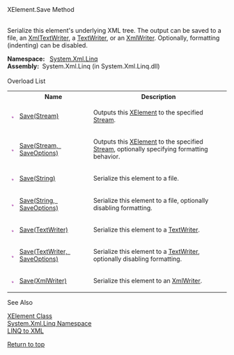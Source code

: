 <div xmlns="http://www.w3.org/1999/xhtml">
  <link type="text/css" rel="Stylesheet" href="..\branding1.css" />
  <!--Published via CAPS.-->
  <div class="topic">
    <div class="title">XElement<mtps:LanguageSpecificText runat="server" xmlns:mtps="http://msdn2.microsoft.com/mtps" devLangcs="." devLangcpp="::" devLangnu="." devLangvb=".">.</mtps:LanguageSpecificText>Save Method</div>
    <div id="mainSection">
      <div id="mainBody"> <div class="section"><div class="section"><p>Serialize this element's underlying XML tree. The output can be saved to a file, an <a class="mtps-external-link" href="https://msdn.microsoft.com/en-us/library/w703ce6s(v=vs.110).aspx">XmlTextWriter</a>, a <a class="mtps-external-link" href="https://msdn.microsoft.com/en-us/library/ywxh2328(v=vs.110).aspx">TextWriter</a>, or an <a class="mtps-external-link" href="https://msdn.microsoft.com/en-us/library/5y8188ze(v=vs.110).aspx">XmlWriter</a>. Optionally, formatting (indenting) can be disabled.</p></div><strong>Namespace:
      </strong>
       
      <a class="mtps-external-link" href="https://msdn.microsoft.com/en-us/library/bb299195(v=vs.110).aspx">System.Xml.Linq</a><br /><strong>Assembly:
        </strong> System.Xml.Linq (in System.Xml.Linq.dll)<br /><br /><div class="collapsible-area"><span id="collapsible-area-title">Overload List</span><table id="idOverloadList"><tbody><tr><th class="iconColumn" /><th class="nameColumn">Name</th><th class="descriptionColumn">Description</th></tr><tr><td><span><img class="mtps-img-src" alt="System_CAPS_pubmethod" src="IC91302.jpeg" /></span></td><td><a class="mtps-external-link" href="../Cc838604_en-us_vs.110/Cc838604.md">Save<LanguageSpecificText runat="server" devLangcs="(Stream)" devLangcpp="(Stream^)" devLangnu="(Stream)" devLangvb="(Stream)" xmlns="http://msdn2.microsoft.com/mtps">(Stream)</LanguageSpecificText></a></td><td><div class="section"><p>Outputs this <a class="mtps-external-link" href="https://msdn.microsoft.com/en-us/library/bb340098(v=vs.110).aspx">XElement</a> to the specified <a class="mtps-external-link" href="https://msdn.microsoft.com/en-us/library/8f86tw9e(v=vs.110).aspx">Stream</a>.</p></div></td></tr><tr><td><span><img class="mtps-img-src" alt="System_CAPS_pubmethod" src="IC91302.jpeg" /></span></td><td><a class="mtps-external-link" href="../Cc838380_en-us_vs.110/Cc838380.md">Save<LanguageSpecificText runat="server" devLangcs="(Stream, SaveOptions)" devLangcpp="(Stream^, SaveOptions)" devLangnu="(Stream, SaveOptions)" devLangvb="(Stream, SaveOptions)" xmlns="http://msdn2.microsoft.com/mtps">(Stream, SaveOptions)</LanguageSpecificText></a></td><td><div class="section"><p>Outputs this <a class="mtps-external-link" href="https://msdn.microsoft.com/en-us/library/bb340098(v=vs.110).aspx">XElement</a> to the specified <a class="mtps-external-link" href="https://msdn.microsoft.com/en-us/library/8f86tw9e(v=vs.110).aspx">Stream</a>, optionally specifying formatting behavior.</p></div></td></tr><tr><td><span><img class="mtps-img-src" alt="System_CAPS_pubmethod" src="IC91302.jpeg" /></span></td><td><a class="mtps-external-link" href="../Bb360171_en-us_vs.110/Bb360171.md">Save<LanguageSpecificText runat="server" devLangcs="(String)" devLangcpp="(String^)" devLangnu="(String)" devLangvb="(String)" xmlns="http://msdn2.microsoft.com/mtps">(String)</LanguageSpecificText></a></td><td><div class="section"><p>Serialize this element to a file.</p></div></td></tr><tr><td><span><img class="mtps-img-src" alt="System_CAPS_pubmethod" src="IC91302.jpeg" /></span></td><td><a class="mtps-external-link" href="../Bb538458_en-us_vs.110/Bb538458.md">Save<LanguageSpecificText runat="server" devLangcs="(String, SaveOptions)" devLangcpp="(String^, SaveOptions)" devLangnu="(String, SaveOptions)" devLangvb="(String, SaveOptions)" xmlns="http://msdn2.microsoft.com/mtps">(String, SaveOptions)</LanguageSpecificText></a></td><td><div class="section"><p>Serialize this element to a file, optionally disabling formatting.</p></div></td></tr><tr><td><span><img class="mtps-img-src" alt="System_CAPS_pubmethod" src="IC91302.jpeg" /></span></td><td><a class="mtps-external-link" href="../Bb356169_en-us_vs.110/Bb356169.md">Save<LanguageSpecificText runat="server" devLangcs="(TextWriter)" devLangcpp="(TextWriter^)" devLangnu="(TextWriter)" devLangvb="(TextWriter)" xmlns="http://msdn2.microsoft.com/mtps">(TextWriter)</LanguageSpecificText></a></td><td><div class="section"><p>Serialize this element to a <a class="mtps-external-link" href="https://msdn.microsoft.com/en-us/library/ywxh2328(v=vs.110).aspx">TextWriter</a>.</p></div></td></tr><tr><td><span><img class="mtps-img-src" alt="System_CAPS_pubmethod" src="IC91302.jpeg" /></span></td><td><a class="mtps-external-link" href="../Bb538479_en-us_vs.110/Bb538479.md">Save<LanguageSpecificText runat="server" devLangcs="(TextWriter, SaveOptions)" devLangcpp="(TextWriter^, SaveOptions)" devLangnu="(TextWriter, SaveOptions)" devLangvb="(TextWriter, SaveOptions)" xmlns="http://msdn2.microsoft.com/mtps">(TextWriter, SaveOptions)</LanguageSpecificText></a></td><td><div class="section"><p>Serialize this element to a <a class="mtps-external-link" href="https://msdn.microsoft.com/en-us/library/ywxh2328(v=vs.110).aspx">TextWriter</a>, optionally disabling formatting.</p></div></td></tr><tr><td><span><img class="mtps-img-src" alt="System_CAPS_pubmethod" src="IC91302.jpeg" /></span></td><td><a class="mtps-external-link" href="../Bb359357_en-us_vs.110/Bb359357.md">Save<LanguageSpecificText runat="server" devLangcs="(XmlWriter)" devLangcpp="(XmlWriter^)" devLangnu="(XmlWriter)" devLangvb="(XmlWriter)" xmlns="http://msdn2.microsoft.com/mtps">(XmlWriter)</LanguageSpecificText></a></td><td><div class="section"><p>Serialize this element to an <a class="mtps-external-link" href="https://msdn.microsoft.com/en-us/library/5y8188ze(v=vs.110).aspx">XmlWriter</a>.</p></div></td></tr></tbody></table></div><div class="collapsible-area"><span id="collapsible-area-title">See Also</span><p><a class="mtps-external-link" href="https://msdn.microsoft.com/en-us/library/bb340098(v=vs.110).aspx">XElement Class</a><br /><a class="mtps-external-link" href="https://msdn.microsoft.com/en-us/library/bb299195(v=vs.110).aspx">System.Xml.Linq Namespace</a><br /><a class="mtps-external-link" href="https://msdn.microsoft.com/en-us/library/bb387098(v=vs.110).aspx">LINQ to XML</a><br /></p></div><a class="mtps-internal-anchor" href="#mainBody">Return to top</a><br /></div></div>
    </div>
  </div>
</div>
